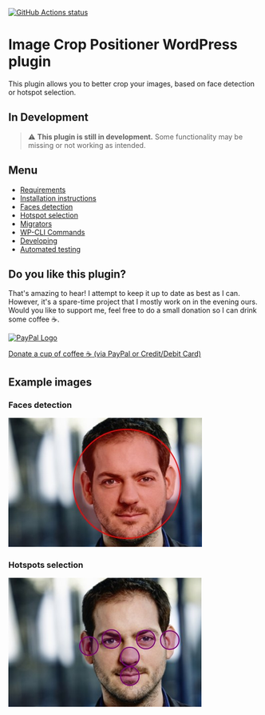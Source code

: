 [![GitHub Actions status](https://github.com/mentosmenno2/image-crop-positioner/workflows/Build%20%26%20test/badge.svg)](https://github.com/mentosmenno2/image-crop-positioner/actions)

# Image Crop Positioner WordPress plugin

This plugin allows you to better crop your images, based on face detection or hotspot selection.

## In Development

> :warning: **This plugin is still in development.** Some functionality may be missing or not working as intended.

## Menu

- [Requirements](./docs/requirements.md)
- [Installation instructions](./docs/installation.md)
- [Faces detection](./docs/faces-detection.md)
- [Hotspot selection](./docs/hotspots-selection.md)
- [Migrators](./docs/migrators.md)
- [WP-CLI Commands](./docs/wp-cli-commands.md)
- [Developing](./docs/developing.md)
- [Automated testing](./docs/automated-testing.md)

## Do you like this plugin?
That's amazing to hear! I attempt to keep it up to date as best as I can. However, it's a spare-time project that I mostly work on in the evening ours.
Would you like to support me, feel free to do a small donation so I can drink some coffee ☕.

[<img src="https://www.paypalobjects.com/webstatic/mktg/logo/pp_cc_mark_37x23.jpg" border="0" alt="PayPal Logo" />](https://www.paypal.com/donate/?hosted_button_id=9NSDQCQYNZUB6)

[Donate a cup of coffee ☕ (via PayPal or Credit/Debit Card)](https://www.paypal.com/donate/?hosted_button_id=9NSDQCQYNZUB6)

## Example images

### Faces detection

![Example of faces detection](./docs/assets/face-detection.jpg "Example of face detection")

### Hotspots selection

![Example of hotspots selection](./docs/assets/hotspot-selection.jpg "Example of hotspot selection")
